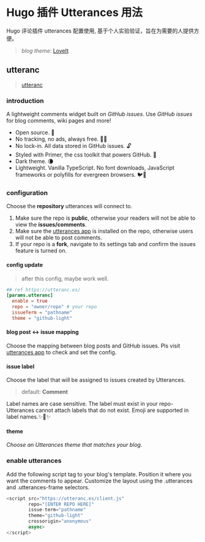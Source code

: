 # Hugo 插件 Utterances 用法


Hugo 评论插件 utterances 配置使用, 基于个人实验验证，旨在为需要的人提供方便。

<!--more-->

>*blog theme*: [LoveIt](https://github.com/xwi88/LoveIt.git)

## **utteranc**

>[utteranc](https://utteranc.es/)

### introduction

A lightweight comments widget built on *GitHub issues*. Use *GitHub issues* for blog comments, wiki pages and more!

* Open source. 🙌
* No tracking, no ads, always free. 📡🚫
* No lock-in. All data stored in GitHub issues. 🔓
* Styled with Primer, the css toolkit that powers GitHub. 💅
* Dark theme. 🌘
* Lightweight. Vanilla TypeScript. No font downloads, JavaScript frameworks or polyfills for evergreen browsers. 🐦🌲

### configuration

Choose the **repository** utterances will connect to.

1. Make sure the repo is **public**, otherwise your readers will not be able to view the **issues/comments**.
2. Make sure the [utterances app](https://github.com/apps/utterances) is installed on the repo, otherwise users will not be able to post comments.
3. If your repo is a **fork**, navigate to its settings tab and confirm the issues feature is turned on.

#### config update

>after this config, maybe work well.

```toml
## ref https://utteranc.es/
[params.utteranc]
  enable = true
  repo = "owner/repo" # your repo
  issueTerm = "pathname"
  theme = "github-light"
```

#### blog post ↔ issue mapping

Choose the mapping between blog posts and GitHub issues. Pls visit [utterances app](https://github.com/apps/utterances) to check and set the config.

#### issue label

Choose the label that will be assigned to issues created by Utterances.

>default: **Comment**

Label names are case sensitive. The label must exist in your repo- Utterances cannot attach labels that do not exist. Emoji are supported in label names.✨💬✨

#### theme

*Choose an Utterances theme that matches your blog.*

### enable utterances

Add the following script tag to your blog's template. Position it where you want the comments to appear. Customize the layout using the .utterances and .utterances-frame selectors.

```js
<script src="https://utteranc.es/client.js"
        repo="[ENTER REPO HERE]"
        issue-term="pathname"
        theme="github-light"
        crossorigin="anonymous"
        async>
</script>
```

